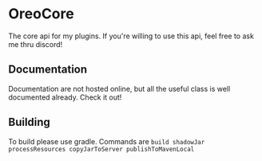 # OreoCore
The core api for my plugins. If you're willing to use this api, feel free to ask me thru discord!

## Documentation
Documentation are not hosted online, but all the useful class is well documented already. Check it out!

## Building
To build please use gradle. Commands are `build shadowJar processResources copyJarToServer publishToMavenLocal`
